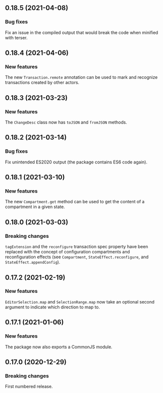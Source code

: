 ## 0.18.5 (2021-04-08)

### Bug fixes

Fix an issue in the compiled output that would break the code when minified with terser.

## 0.18.4 (2021-04-06)

### New features

The new `Transaction.remote` annotation can be used to mark and recognize transactions created by other actors.

## 0.18.3 (2021-03-23)

### New features

The `ChangeDesc` class now has `toJSON` and `fromJSON` methods.

## 0.18.2 (2021-03-14)

### Bug fixes

Fix unintended ES2020 output (the package contains ES6 code again).

## 0.18.1 (2021-03-10)

### New features

The new `Compartment.get` method can be used to get the content of a compartment in a given state.

## 0.18.0 (2021-03-03)

### Breaking changes

`tagExtension` and the `reconfigure` transaction spec property have been replaced with the concept of configuration compartments and reconfiguration effects (see `Compartment`, `StateEffect.reconfigure`, and `StateEffect.appendConfig`).

## 0.17.2 (2021-02-19)

### New features

`EditorSelection.map` and `SelectionRange.map` now take an optional second argument to indicate which direction to map to.

## 0.17.1 (2021-01-06)

### New features

The package now also exports a CommonJS module.

## 0.17.0 (2020-12-29)

### Breaking changes

First numbered release.

